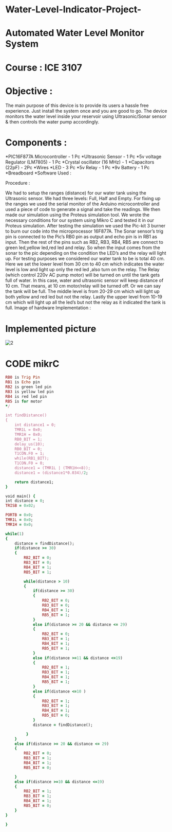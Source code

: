 # Water-Level-Indicator-Project-
# Automated Water Level Monitor System
# Course : ICE 3107


# Objective :

The main purpose of this device is to provide its users a hassle free experience. Just install the system once and you are good to go. The device monitors the water level inside your reservoir using Ultrasonic/Sonar sensor & then controls the water pump accordingly.

# Components :

 *PIC16F877A Microcontroller - 1 Pc
  *Ultrasonic Sensor - 1 Pc
 *5v voltage Regulator (LM7805) - 1 Pc
 *Crystal oscillator (16 MHz) - 1
 *Capacitors (22pF) - 2Pc
 *Wires
 *LED - 3 Pc
 *5v Relay - 1 Pc
 *9v Battery - 1 Pc
 *Breadboard
 *Software Used :


Procedure :

We had to setup the ranges (distance) for our water tank using the Ultrasonic sensor. We had three levels: Full, Half and Empty. For fixing up the ranges we used the serial monitor of the Arduino microcontroller and used a piece of code to generate a signal and take the readings.
We then made our simulation using the Proteus simulation tool.
We wrote the necessary conditions for our system using Mikro C and tested it in our Proteus simulation.
After testing the simulation we used the Pic-kit 3 burner to burn our code into the microprocessor 16F877A.
The Sonar sensor’s trig pin is connected to the Pic’s RB0 pin as output and echo pin is in RB1 as input.
Then the rest of the pins such as RB2, RB3, RB4, RB5 are connect to green led,yellow led,red led and relay.
So when the input comes from the sonar to the pic depending on the condition the LED’s and the relay will light up.
For testing purposes we considered our water tank to be is total 40 cm.
Here we set the lower level from 30 cm to 40 cm which indicates the water level is low and light up only the red led ,also turn on the relay.
The Relay (which control 220v AC pump motor) will be turned on until the tank gets full of water. In this case, water and ultrasonic sensor will keep distance of 10 cm. That means, at 10 cm motor/relay will be turned off. Or we can say the tank will be full.
The middle level is from 20-29 cm which will light up both yellow and red led but not the relay.
Lastly the upper level from 10-19 cm which will light up all the led’s but not the relay as it indicated the tank is full.
Image of hardware Implementation :

# Implemented picture

![2](https://github.com/nayan-pust/Water-Level-Indicator-Project-/assets/114688354/75959e07-be29-4257-934f-0fe6993baf56)


# CODE mikrC 
```ruby /*
RB0 is Trig Pin
RB1 is Echo pin
RB2 is green led pin
RB3 is yellow led pin
RB4 is red led pin
RB5 is for motor
*/

int findDistance()
{
    int distance1 = 0;
    TMR1L = 0x0;
    TMR1H = 0x0;
    RB0_BIT = 1;
    delay_us(10);
    RB0_BIT = 0;
    T1CON.F0 = 1;
    while(RB1_BIT);
    T1CON.F0 = 0;
    distance1 = (TMR1L | (TMR1H<<8));
    distance1 = (distance1*0.034)/2;

    return distance1;
}

void main() {
int distance = 0;
TRISB = 0x02;

PORTB = 0x0;
TMR1L = 0x0;
TMR1H = 0x0;

while(1)
{
    distance = findDistance();
    if(distance >= 30)
    {
        RB2_BIT = 0;
        RB3_BIT = 0;
        RB4_BIT = 1;
        RB5_BIT = 1;

        while(distance > 10)
        {
            if(distance >= 30)
            {
                RB2_BIT = 0;
                RB3_BIT = 0;
                RB4_BIT = 1;
                RB5_BIT = 1;
            }
            else if(distance >= 20 && distance <= 29)
            {
                RB2_BIT = 0;
                RB3_BIT = 1;
                RB4_BIT = 1;
                RB5_BIT = 1;
            }
            else if(distance >=11 && distance <=19)
            {
                RB2_BIT = 1;
                RB3_BIT = 1;
                RB4_BIT = 1;
                RB5_BIT = 1;
            }
            else if(distance <=10 )
            {
                RB2_BIT = 1;
                RB3_BIT = 1;
                RB4_BIT = 1;
                RB5_BIT = 0;
            }
            distance = findDistance();

         }
    }
    else if(distance >= 20 && distance <= 29)
    {
        RB2_BIT = 0;
        RB3_BIT = 1;
        RB4_BIT = 1;
        RB5_BIT = 0;

    }
    else if(distance >=10 && distance <=19)
    {
        RB2_BIT = 1;
        RB3_BIT = 1;
        RB4_BIT = 1;
        RB5_BIT = 0;
    }
}

}

```

